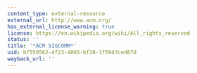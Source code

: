 ```yaml
---
content_type: external-resource
external_url: http://www.acm.org/
has_external_license_warning: true
license: https://en.wikipedia.org/wiki/All_rights_reserved
status: ''
title: '*ACM SIGCOMM*'
uid: bf550562-4f23-4865-bf28-1f5943ced87d
wayback_url: ''
---
```

